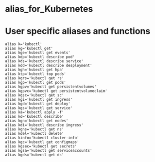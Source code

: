 # alias_for_Kubernetes


# User specific aliases and functions
    alias k='kubectl'
    alias kg='kubectl get' 
    alias kge='kubectl get events'
    alias kdp='kubectl describe pod'
    alias kds='kubectl describe service'
    alias kdd='kubectl describe desployment'
    alias kgh='kubectl get hpa'
    alias ktp='kubectl top pods'
    alias kgrs='kubectl get rs'
    alias kgp='kubectl get pods'
    alias kgpv='kubectl get persistentvolumes'
    alias kgpvc='kubectl get persistentvolumeclaim'
    alias kgsc='kubectl get sc'
    alias kgi='kubectl get ingress'
    alias kgd='kubectl get deploy'
    alias kgs='kubectl get service'
    alias ka='kubectl apply -f'
    alias kd='kubectl describe'
    alias kgn='kubectl get nodes'
    alias kdi='kubectl describe ingress'
    alias kgns='kubectl get ns'
    alias kdel='kubectl delete'
    alias kinfo='kubectl cluster-info'
    alias kgc='kubectl get configmaps'
    alias kgsec='kubectl get secrets'
    alias kgsa='kubectl get serviceaccounts'
    alias kgds='kubectl get ds'
